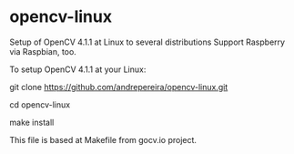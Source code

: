# opencv-linux
Setup of OpenCV 4.1.1 at Linux to several distributions
Support Raspberry via Raspbian, too.

To setup OpenCV 4.1.1 at your Linux:

git clone https://github.com/andrepereira/opencv-linux.git

cd opencv-linux

make install

This file is based at Makefile from gocv.io project.
